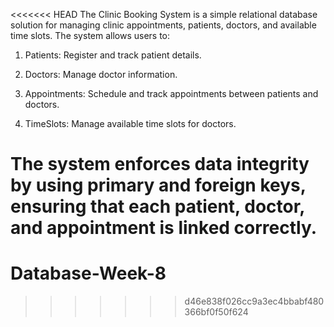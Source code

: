 <<<<<<< HEAD
The Clinic Booking System is a simple relational database solution for managing clinic appointments, patients, doctors, and available time slots. The system allows users to:

1. Patients: Register and track patient details.

2. Doctors: Manage doctor information.

3. Appointments: Schedule and track appointments between patients and doctors.

4. TimeSlots: Manage available time slots for doctors.

The system enforces data integrity by using primary and foreign keys, ensuring that each patient, doctor, and appointment is linked correctly.
=======
# Database-Week-8
>>>>>>> d46e838f026cc9a3ec4bbabf480366bf0f50f624
